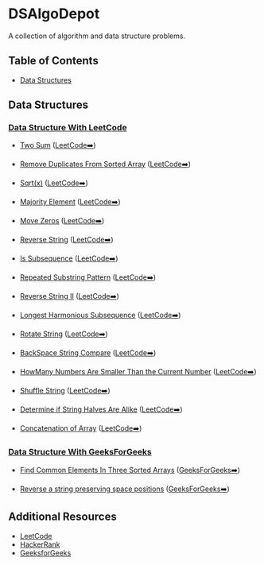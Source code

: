 # DSAlgoDepot

A collection of algorithm and data structure problems.

## Table of Contents

<!-- - [Algorithms](#algorithms) -->

- [Data Structures](#data-structures)
<!--

## Algorithms

### Sorting

- [Sorting Algorithm 1](./algorithms/sorting/sorting_algorithm1.js) ([LeetCode](https://leetcode.com/problems/sorting-algorithm1))
- [Sorting Algorithm 2](./algorithms/sorting/sorting_algorithm2.js) ([LeetCode](https://leetcode.com/problems/sorting-algorithm2))
- [Sorting Algorithm 3](./algorithms/sorting/sorting_algorithm3.js) ([LeetCode](https://leetcode.com/problems/sorting-algorithm3))

### Searching

- [Searching Algorithm 1](./algorithms/searching/searching_algorithm1.js) ([LeetCode](https://leetcode.com/problems/searching-algorithm1))
- [Searching Algorithm 2](./algorithms/searching/searching_algorithm2.js) ([LeetCode](https://leetcode.com/problems/searching-algorithm2))
- [Searching Algorithm 3](./algorithms/searching/searching_algorithm3.js) ([LeetCode](https://leetcode.com/problems/searching-algorithm3)) -->

## Data Structures

### [Data Structure With LeetCode](./leetyard_Solutions/)

- [Two Sum](./leetyard_Solutions/1.twoSum.js) (<a href="https://leetcode.com/problems/two-sum/" target="_blank">LeetCode➡️</a>)

- [Remove Duplicates From Sorted Array](./leetyard_Solutions/26.RemoveDuplicatesFromSortedArray.js) (<a href="https://leetcode.com/problems/remove-duplicates-from-sorted-array/description/" target="_blank">LeetCode➡️</a>)

- [Sqrt(x)](<./leetyard_Solutions/69.Sqrt(x).js>) (<a href="https://leetcode.com/problems/sqrtx/" target="_blank">LeetCode➡️</a>)

- [Majority Element](./leetyard_Solutions/169.MajorityElement.js) (<a href="https://leetcode.com/problems/majority-element/description/ " target="_blank">LeetCode➡️</a>)

- [Move Zeros](./leetyard_Solutions/283.MoveZeroes.js) (<a href="https://leetcode.com/problems/move-zeroes/description/" target="_blank">LeetCode➡️</a>)

- [Reverse String](./leetyard_Solutions/344.ReverseString.js) (<a href="https://leetcode.com/problems/reverse-string/description//" target="_blank">LeetCode➡️</a>)

- [Is Subsequence](./leetyard_Solutions/392.IsSubsequence.js) (<a href="https://leetcode.com/problems/is-subsequence/description/" target="_blank">LeetCode➡️</a>)

- [Repeated Substring Pattern](./leetyard_Solutions/459.RepeatedSubstringPattern.js) (<a href="https://leetcode.com/problems/repeated-substring-pattern/description/" target="_blank">LeetCode➡️</a>)

- [Reverse String II](./leetyard_Solutions/541.ReverseStringII.js) (<a href="https://leetcode.com/problems/reverse-string-ii/description/" target="_blank">LeetCode➡️</a>)

- [Longest Harmonious Subsequence](./leetyard_Solutions/594.LongestHarmoniousSubsequence.js) (<a href="https://leetcode.com/problems/longest-harmonious-subsequence/description/" target="_blank">LeetCode➡️</a>)

- [Rotate String](./leetyard_Solutions/796.RotateString.js) (<a href="https://leetcode.com/problems/rotate-string/description/" target="_blank">LeetCode➡️</a>)

- [BackSpace String Compare](./leetyard_Solutions/844.BackspaceStringCompare.js) (<a href="https://leetcode.com/problems/backspace-string-compare/description/" target="_blank">LeetCode➡️</a>)

- [HowMany Numbers Are Smaller Than the Current Number](./leetyard_Solutions/1365.HowManyNumbersAreSmallerThantheCurrentNumber.js) (<a href="https://leetcode.com/problems/how-many-numbers-are-smaller-than-the-current-number/description/" target="_blank">LeetCode➡️</a>)

- [Shuffle String](./leetyard_Solutions/1528.ShuffleString.js) (<a href="https://leetcode.com/problems/shuffle-string/description/" target="_blank">LeetCode➡️</a>)

- [Determine if String Halves Are Alike](./leetyard_Solutions/1704.DetermineifStringHalvesAreAlike.js) (<a href="https://leetcode.com/problems/determine-if-string-halves-are-alike/description/" target="_blank">LeetCode➡️</a>)

- [Concatenation of Array](./leetyard_Solutions/1929.ConcatenationofArray.js) (<a href="https://leetcode.com/problems/concatenation-of-array/description/" target="_blank">LeetCode➡️</a>)

### [Data Structure With GeeksForGeeks](./geeksForGeeks_Solutions/)

- [Find Common Elements In Three Sorted Arrays](./geeksForGeeks_Solutions/FindCommonElementsInThreeSortedArrays.js) (<a href="https://www.geeksforgeeks.org/find-common-elements-three-sorted-arrays/" target="_blank">GeeksForGeeks➡️</a>)

- [Reverse a string preserving space positions](./geeksForGeeks_Solutions/ReverseAStringPreservingSpacePositions.js) (<a href="https://www.geeksforgeeks.org/reverse-string-preserving-space-positions/" target="_blank">GeeksForGeeks➡️</a>)

## Additional Resources

- [LeetCode](https://leetcode.com)
- [HackerRank](https://www.hackerrank.com)
- [GeeksforGeeks](https://www.geeksforgeeks.org)
